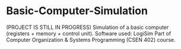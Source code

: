 # Basic-Computer-Simulation
(PROJECT IS STILL IN PROGRESS)
Simulation of a basic computer (registers + memory + control unit). 
Software used: LogiSim
Part of Computer Organization & Systems Programming (CSEN 402) course.
